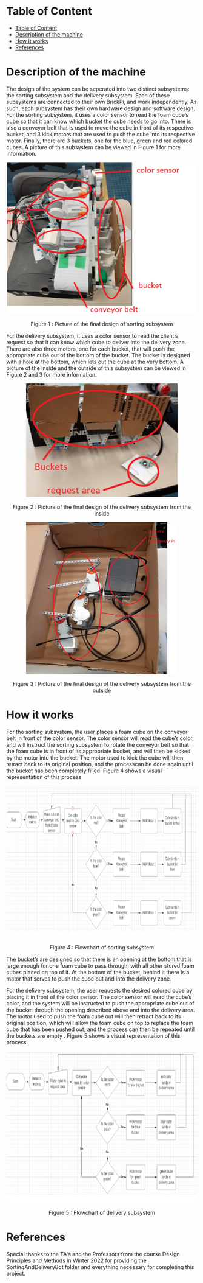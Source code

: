 

# Table of Content
- [Table of Content](#table-of-content)
- [Description of the machine](#description-of-the-machine)
- [How it works](#how-it-works)
- [References](#references)

# Description of the machine
The design of the system can be seperated into two distinct subsystems: the sorting subsystem and the delivery subsystem. Each of these subsystems are connected to their own BrickPi, and work independently. As such, each subsystem has their own hardware design and software design. For the sorting subsystem, it uses a color sensor to read the foam cube’s cube so that it can know which bucket the cube needs to go into. There is also a conveyor belt that is used to move the cube in front of its respective bucket, and 3 kick motors that are used to push the cube into its respective motor. Finally, there are 3 buckets, one for the blue, green and red colored cubes. A picture of this subsystem can be viewed in Figure 1 for more information.
<p align="center">
<img src="https://raw.githubusercontent.com/rajanptl/SortingAndDeliveryBot/main/Picture/Figure%201.PNG" width="500" height="400" />
</p>
<p align="center">
Figure 1 : Picture of the final design of sorting subsystem
</p>
For the delivery subsystem, it uses a color sensor to read the client’s request so that it can know which cube to deliver into the delivery zone. There are also three motors, one for each bucket, that will push the appropriate cube out of the bottom of the bucket. The bucket is designed with a hole at the bottom, which lets out the cube at the very bottom. A picture of the inside and the outside of this subsystem can be viewed in Figure 2 and 3 for more information.
<p align="center">
<img src="https://raw.githubusercontent.com/rajanptl/SortingAndDeliveryBot/main/Picture/Figure%202.PNG" width="400" height="300" />
</p>
<p align="center">
Figure 2 : Picture of the final design of the delivery subsystem from the inside
</p>
<p align="center">
<img src="https://raw.githubusercontent.com/rajanptl/SortingAndDeliveryBot/main/Picture/Figure%203.PNG" width="400" height="400" />
</p>
<p align="center">
Figure 3 : Picture of the final design of the delivery subsystem from the outside
</p>

# How it works

For the sorting subsystem, the user places a foam cube on the conveyor belt in front of the color sensor. The color sensor will read the cube’s color, and will instruct the sorting subsystem to rotate the conveyor belt so that the foam cube is in front of its appropriate bucket, and will then be kicked by the motor into
the bucket. The motor used to kick the cube will then retract back to its original position, and the processcan be done again until the bucket has been completely filled. Figure 4 shows a visual representation of this process.
<p align="center">
<img src="https://raw.githubusercontent.com/rajanptl/SortingAndDeliveryBot/main/Picture/Figure%204.PNG" width="800" height="400"/>
</p>
<p align="center">
Figure 4 : Flowchart of sorting subsystem
</p>

The bucket’s are designed so that there is an opening at the bottom that is large enough for one foam cube to pass through, with all other stored foam cubes placed on top of it. At the bottom of the bucket, behind it there is a motor that serves to push the cube out and into the delivery zone.

For the delivery subsystem, the user requests the desired colored cube by placing it in front of the color sensor. The color sensor will read the cube’s color, and the system will be instructed to push the appropriate cube out of the bucket through the opening described above and into the delivery area. The motor used to push the foam cube out will then retract back to its original position, which will allow the foam cube on top to replace the foam cube that has been pushed out, and the process can then be repeated until the buckets are empty . Figure 5 shows a visual representation of this process.

<p align="center">
<img src="https://raw.githubusercontent.com/rajanptl/SortingAndDeliveryBot/main/Picture/Figure%205.PNG" width="800" height="400"/>
</p>
<p align="center">
Figure 5 : Flowchart of delivery subsystem
</p>

# References
Special thanks to the TA's and the Professors from the course Design Principles and Methods in Winter 2022 for providing the SortingAndDeliveryBot folder and everything necessary for completing this project.
